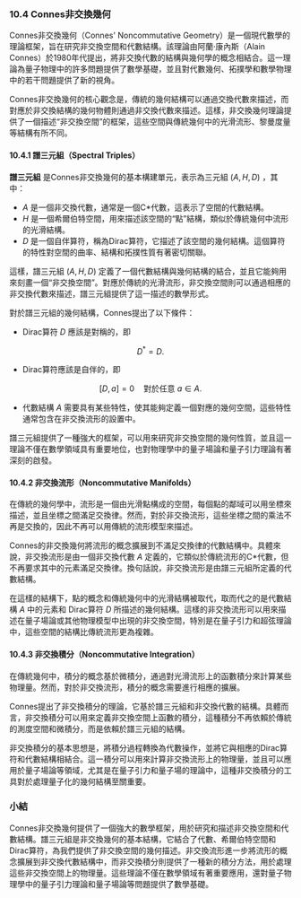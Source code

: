 ### 10.4 Connes非交換幾何

Connes非交換幾何（Connes' Noncommutative Geometry）是一個現代數學的理論框架，旨在研究非交換空間和代數結構。該理論由阿蘭·康內斯（Alain Connes）於1980年代提出，將非交換代數的結構與幾何學的概念相結合。這一理論為量子物理中的許多問題提供了數學基礎，並且對代數幾何、拓撲學和數學物理中的若干問題提供了新的視角。

Connes非交換幾何的核心觀念是，傳統的幾何結構可以通過交換代數來描述，而對應於非交換結構的幾何物體則通過非交換代數來描述。這樣，非交換幾何理論提供了一個描述“非交換空間”的框架，這些空間與傳統幾何中的光滑流形、黎曼度量等結構有所不同。

#### 10.4.1 譜三元組（Spectral Triples）

**譜三元組** 是Connes非交換幾何的基本構建單元，表示為三元組  $`(A, H, D)`$ ，其中：

-  $`A`$  是一個非交換代數，通常是一個C*代數，這表示了空間的代數結構。
-  $`H`$  是一個希爾伯特空間，用來描述該空間的“點”結構，類似於傳統幾何中流形的光滑結構。
-  $`D`$  是一個自伴算符，稱為Dirac算符，它描述了該空間的幾何結構。這個算符的特性對空間的曲率、結構和拓撲性質有著密切關聯。

這樣，譜三元組  $`(A, H, D)`$  定義了一個代數結構與幾何結構的結合，並且它能夠用來刻畫一個“非交換空間”。對應於傳統的光滑流形，非交換空間則可以通過相應的非交換代數來描述，譜三元組提供了這一描述的數學形式。

對於譜三元組的幾何結構，Connes提出了以下條件：

- Dirac算符  $`D`$  應該是對稱的，即
  
```math
D^* = D.
```

- Dirac算符應該是自伴的，即
  
```math
[D, a] = 0 \quad \text{對於任意} \ a \in A.
```

- 代數結構  $`A`$  需要具有某些特性，使其能夠定義一個對應的幾何空間，這些特性通常包含在非交換流形的設置中。

譜三元組提供了一種強大的框架，可以用來研究非交換空間的幾何性質，並且這一理論不僅在數學領域具有重要地位，也對物理學中的量子場論和量子引力理論有著深刻的啟發。

#### 10.4.2 非交換流形（Noncommutative Manifolds）

在傳統的幾何學中，流形是一個由光滑點構成的空間，每個點的鄰域可以用坐標來描述，並且坐標之間滿足交換律。然而，對於非交換流形，這些坐標之間的乘法不再是交換的，因此不再可以用傳統的流形模型來描述。

Connes的非交換幾何將流形的概念擴展到不滿足交換律的代數結構中。具體來說，非交換流形是由一個非交換代數  $`A`$  定義的，它類似於傳統流形的C*代數，但不再要求其中的元素滿足交換律。換句話說，非交換流形是由譜三元組所定義的代數結構。

在這樣的結構下，點的概念和傳統幾何中的光滑結構被取代，取而代之的是代數結構  $`A`$  中的元素和 Dirac算符  $`D`$  所描述的幾何結構。這樣的非交換流形可以用來描述在量子場論或其他物理模型中出現的非交換空間，特別是在量子引力和超弦理論中，這些空間的結構比傳統流形更為複雜。

#### 10.4.3 非交換積分（Noncommutative Integration）

在傳統幾何中，積分的概念基於微積分，通過對光滑流形上的函數積分來計算某些物理量。然而，對於非交換流形，積分的概念需要進行相應的擴展。

Connes提出了非交換積分的理論，它基於譜三元組和非交換代數的結構。具體而言，非交換積分可以用來定義非交換空間上函數的積分，這種積分不再依賴於傳統的測度空間和微積分，而是依賴於譜三元組的結構。

非交換積分的基本思想是，將積分過程轉換為代數操作，並將它與相應的Dirac算符和代數結構相結合。這一積分可以用來計算非交換流形上的物理量，並且可以應用於量子場論等領域，尤其是在量子引力和量子場的理論中，這種非交換積分的工具對於處理量子化的幾何結構至關重要。

### 小結

Connes非交換幾何提供了一個強大的數學框架，用於研究和描述非交換空間和代數結構。譜三元組是非交換幾何的基本結構，它結合了代數、希爾伯特空間和Dirac算符，為我們提供了非交換空間的幾何描述。非交換流形進一步將流形的概念擴展到非交換代數結構中，而非交換積分則提供了一種新的積分方法，用於處理這些非交換空間上的物理量。這些理論不僅在數學領域有著重要應用，還對量子物理學中的量子引力理論和量子場論等問題提供了數學基礎。